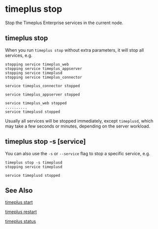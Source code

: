 # timeplus stop

Stop the Timeplus Enterprise services in the current node.

## timeplus stop

When you run `timeplus stop` without extra parameters, it will stop all services, e.g.

```
stopping service timeplus_web
stopping service timeplus_appserver
stopping service timeplusd
stopping service timeplus_connector

service timeplus_connector stopped

service timeplus_appserver stopped

service timeplus_web stopped
..........
service timeplusd stopped
```

Usually all services will be stopped immediately, except `timeplusd`, which may take a few seconds or minutes, depending on the server workload.

## timeplus stop -s [service]

You can also use the `-s` or `--service` flag to stop a specific service, e.g.

```
timeplus stop -s timeplusd
stopping service timeplusd

service timeplusd stopped
```

## See Also

[timeplus start](/cli-start)

[timeplus restart](/cli-restart)

[timeplus status](/cli-status)
